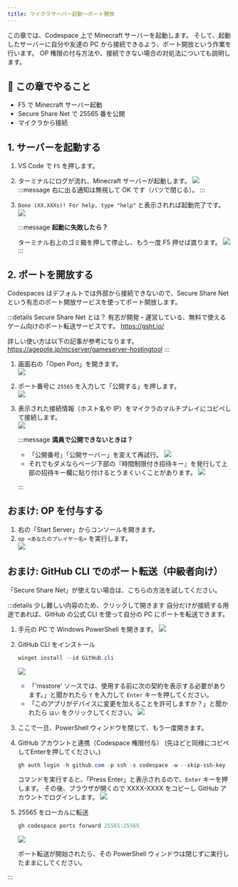 ```yaml
---
title: マイクラサーバー起動～ポート開放
---
```


この章では、Codespace 上で Minecraft サーバーを起動します。
そして、起動したサーバーに自分や友達の PC から接続できるよう、ポート開放という作業を行います。
OP 権限の付与方法や、接続できない場合の対処法についても説明します。

## 🎯 この章でやること

- F5 で Minecraft サーバー起動
- Secure Share Net で 25565 番を公開
- マイクラから接続

## 1. サーバーを起動する

1. VS Code で `F5` を押します。
2. ターミナルにログが流れ、Minecraft サーバーが起動します。
   ![](/images/minecraft-plugin-tutorial/start-server-and-open-port/debug-start.gif)
   :::message
   右に出る通知は無視して OK です（バツで閉じる）。
   :::
3. `Done (XX.XXXs)! For help, type "help"` と表示されれば起動完了です。  
   ![](/images/minecraft-plugin-tutorial/start-server-and-open-port/server-started-done.png)

   :::message
   **起動に失敗したら？**

   ターミナル右上のゴミ箱を押して停止し、もう一度 F5 押せば直ります。
   ![](/images/minecraft-plugin-tutorial/start-server-and-open-port/console-retry.png)
   :::

## 2. ポートを開放する

Codespaces はデフォルトでは外部から接続できないので、Secure Share Net という有志のポート開放サービスを使ってポート開放します。

:::details Secure Share Net とは？
有志が開発・運営している、無料で使えるゲーム向けのポート転送サービスです。
https://gsht.io/

詳しい使い方は以下の記事が参考になります。
https://agepote.jp/mcserver/gameserver-hostingtool
:::

1. 画面右の「Open Port」を開きます。  
   ![](/images/minecraft-plugin-tutorial/start-server-and-open-port/secure-share-open-port.png)
2. ポート番号に `25565` を入力して「公開する」を押します。  
   ![](/images/minecraft-plugin-tutorial/start-server-and-open-port/secure-share-port-form.png)
3. 表示された接続情報（ホスト名や IP）をマイクラのマルチプレイにコピペして接続します。  
   ![](/images/minecraft-plugin-tutorial/start-server-and-open-port/copy-ip-to-minecraft.png)

   :::message
   **満員で公開できないときは？**

   - 「公開番号」「公開サーバー」を変えて再試行。
     ![](/images/minecraft-plugin-tutorial/start-server-and-open-port/secure-share-rotate-server.png)
   - それでもダメならページ下部の『時間制限付き招待キー』を発行して上部の招待キー欄に貼り付けるとうまくいくことがあります。
     ![](/images/minecraft-plugin-tutorial/start-server-and-open-port/secure-share-invite-key.png)

   :::

## おまけ: OP を付与する

1. 右の「Start Server」からコンソールを開きます。
2. `op <あなたのプレイヤー名>` を実行します。  
   ![](/images/minecraft-plugin-tutorial/start-server-and-open-port/grant-op-console.gif)

## おまけ: GitHub CLI でのポート転送（中級者向け）

「Secure Share Net」が使えない場合は、こちらの方法を試してください。

:::details 少し難しい内容のため、クリックして開きます
自分だけが接続する用途であれば、GitHub の公式 CLI を使って自分の PC にポートを転送できます。

1. 手元の PC で Windows PowerShell を開きます。
   ![](/images/minecraft-plugin-tutorial/start-server-and-open-port/gh-cli-powershell.png)

2. GitHub CLI をインストール

   ```powershell
   winget install --id GitHub.cli
   ```
   ![](/images/minecraft-plugin-tutorial/start-server-and-open-port/gh-cli-install.png)

   - 「'msstore' ソースでは、使用する前に次の契約を表示する必要があります。」と聞かれたら `Y` を入力して `Enter` キーを押してください。
   - 「このアプリがデバイスに変更を加えることを許可しますか？」と聞かれたら `はい` をクリックしてください。
      ![](/images/minecraft-plugin-tutorial/start-server-and-open-port/gh-cli-sudo.png)

3. ここで一旦、PowerShell ウィンドウを閉じて、もう一度開きます。

4. GitHub アカウントと連携（Codespace 権限付与）
   (先ほどと同様にコピペしてEnterを押してください。)

   ```powershell
   gh auth login -h github.com -p ssh -s codespace -w --skip-ssh-key
   ```

   コマンドを実行すると、「Press Enter」と表示されるので、`Enter` キーを押します。
   その後、ブラウザが開くので XXXX-XXXX をコピーし GitHub アカウントでログインします。
   ![](/images/minecraft-plugin-tutorial/start-server-and-open-port/gh-cli-auth.gif)

5. 25565 をローカルに転送

   ```powershell
   gh codespace ports forward 25565:25565
   ```
   ![](/images/minecraft-plugin-tutorial/start-server-and-open-port/gh-cli-port-forward.gif)

   ポート転送が開始されたら、その PowerShell ウィンドウは閉じずに実行したままにしてください。

:::
